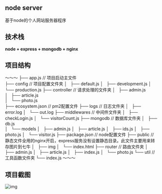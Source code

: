 ## node server
基于node的个人网站服务器程序

## 技术栈
**node + express + mongodb + nginx**

## 项目结构
～～～
├── app.js                              // 项目启动主文件               
├── config                              // 项目配置文件夹
│   ├── default.js
│   ├── development.js
│   └── production.js
├── controller                          // 请求处理的文件夹
│   ├── admin.js                            
│   ├── article.js                          
│   └── photo.js                            
├── ecosystem.json                      // pm2配置文件
├── logs                                // 日志文件夹
│   ├── error.log
│   └── out.log
├── middlewares                         // 中间件文件夹
│   ├── checkLogin.js
│   └── visitorCount.js
├── mongodb                             // 数据库文件夹
│   ├── db.js                               
│   └── models 
│       ├── admin.js
│       ├── article.js
│       ├── ids.js
│       ├── photo.js
│       └── visitor.js
├── package.json                        // node配置文件
├── public                              // 静态文件全用的nginx开启，express服务没有设置静态目录。此文件主要用来转存图片到七牛
│   ├── img
│   └── index.html
├── router                              // 路由文件夹
│   ├── admin.js
│   ├── article.js
│   ├── index.js
│   └── photo.js
└── util                                // 工具函数文件夹
    └── index.js
～～～

## 项目截图
![img](/screenshot/01.png)
